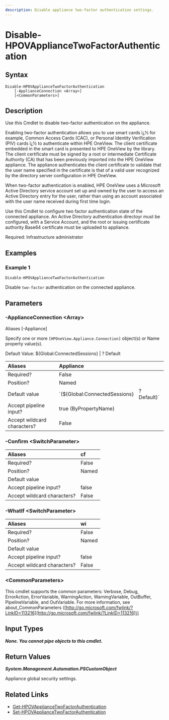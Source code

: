 ```yaml
---
description: Disable appliance two-factor authentication settings.
---
```


# Disable-HPOVApplianceTwoFactorAuthentication

## Syntax

```text
Disable-HPOVApplianceTwoFactorAuthentication
    [-ApplianceConnection <Array>]
    [<CommonParameters>]
```

## Description

Use this Cmdlet to disable two-factor authentication on the appliance.

Enabling two-factor authentication allows you to use smart cards ï¿½ for example, Common Access Cards \(CAC\), or Personal Identity Verification \(PIV\) cards ï¿½ to authenticate within HPE OneView. The client certificate embedded in the smart card is presented to HPE OneView by the library. The client certificate must be signed by a root or intermediate Certificate Authority \(CA\) that has been previously imported into the HPE OneView appliance. The appliance authenticates the client certificate to validate that the user name specified in the certificate is that of a valid user recognized by the directory server configuration in HPE OneView.

When two-factor authentication is enabled, HPE OneView uses a Microsoft Active Directory service account set up and owned by the user to access an Active Directory entry for the user, rather than using an account associated with the user name received during first time login.

Use this Cmdlet to configure two factor authentication state of the connected appliance. An Active Directory authentication directoyr must be configured, with a Service Account, and the root or issuing certificate authority Base64 certificate must be uploaded to appliance.

Required: Infrastructure administrator

## Examples

### Example 1

```text
Disable-HPOVApplianceTwoFactorAuthentication
```

Disable `two-factor` authentication on the connected appliance.

## Parameters

### -ApplianceConnection &lt;Array&gt;

Aliases \[-Appliance\]

Specify one or more `[HPOneView.Appliance.Connection]` object\(s\) or Name property value\(s\).

Default Value: ${Global:ConnectedSessions} \| ? Default

| Aliases | Appliance |  |
| :--- | :--- | :--- |
| Required? | False |  |
| Position? | Named |  |
| Default value | \`\(${Global:ConnectedSessions} | ? Default\)\` |
| Accept pipeline input? | true \(ByPropertyName\) |  |
| Accept wildcard characters? | False |  |

### -Confirm &lt;SwitchParameter&gt;

| Aliases | cf |
| :--- | :--- |
| Required? | False |
| Position? | Named |
| Default value |  |
| Accept pipeline input? | false |
| Accept wildcard characters? | False |

### -WhatIf &lt;SwitchParameter&gt;

| Aliases | wi |
| :--- | :--- |
| Required? | False |
| Position? | Named |
| Default value |  |
| Accept pipeline input? | false |
| Accept wildcard characters? | False |

### &lt;CommonParameters&gt;

This cmdlet supports the common parameters: Verbose, Debug, ErrorAction, ErrorVariable, WarningAction, WarningVariable, OutBuffer, PipelineVariable, and OutVariable. For more information, see about\_CommonParameters \([http://go.microsoft.com/fwlink/?LinkID=113216](http://go.microsoft.com/fwlink/?LinkID=113216)\)

## Input Types

_**None. You cannot pipe objects to this cmdlet.**_

## Return Values

_**System.Management.Automation.PSCustomObject**_

Appliance global security settings.

## Related Links

* [Get-HPOVApplianceTwoFactorAuthentication](get-hpovappliancetwofactorauthentication.md)
* [Set-HPOVApplianceTwoFactorAuthentication](set-hpovappliancetwofactorauthentication.md)

